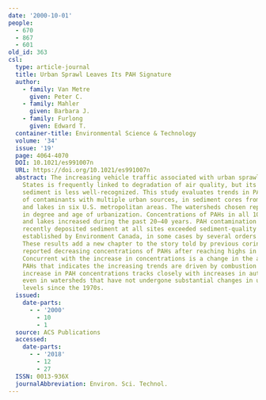 ```yaml
---
date: '2000-10-01'
people:
  - 670
  - 867
  - 601
old_id: 363
csl:
  type: article-journal
  title: Urban Sprawl Leaves Its PAH Signature
  author:
    - family: Van Metre
      given: Peter C.
    - family: Mahler
      given: Barbara J.
    - family: Furlong
      given: Edward T.
  container-title: Environmental Science & Technology
  volume: '34'
  issue: '19'
  page: 4064-4070
  DOI: 10.1021/es991007n
  URL: https://doi.org/10.1021/es991007n
  abstract: The increasing vehicle traffic associated with urban sprawl in the United
    States is frequently linked to degradation of air quality, but its effect on aquatic
    sediment is less well-recognized. This study evaluates trends in PAHs, a group
    of contaminants with multiple urban sources, in sediment cores from 10 reservoirs
    and lakes in six U.S. metropolitan areas. The watersheds chosen represent a range
    in degree and age of urbanization. Concentrations of PAHs in all 10 reservoirs
    and lakes increased during the past 20−40 years. PAH contamination of the most
    recently deposited sediment at all sites exceeded sediment-quality guidelines
    established by Environment Canada, in some cases by several orders of magnitude.
    These results add a new chapter to the story told by previous coring studies that
    reported decreasing concentrations of PAHs after reaching highs in the 1950s.
    Concurrent with the increase in concentrations is a change in the assemblage of
    PAHs that indicates the increasing trends are driven by combustion sources. The
    increase in PAH concentrations tracks closely with increases in automobile use,
    even in watersheds that have not undergone substantial changes in urban land-use
    levels since the 1970s.
  issued:
    date-parts:
      - - '2000'
        - 10
        - 1
  source: ACS Publications
  accessed:
    date-parts:
      - - '2018'
        - 12
        - 27
  ISSN: 0013-936X
  journalAbbreviation: Environ. Sci. Technol.
---
```

